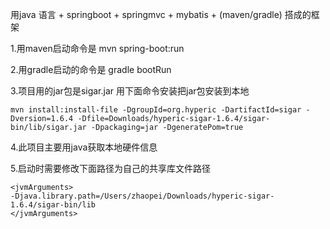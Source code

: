 用java 语言 + springboot + springmvc + mybatis + (maven/gradle) 搭成的框架

1.用maven启动命令是
	mvn spring-boot:run

2.用gradle启动的命令是
	gradle bootRun

3.项目用的jar包是sigar.jar 用下面命令安装把jar包安装到本地
```
mvn install:install-file -DgroupId=org.hyperic -DartifactId=sigar -Dversion=1.6.4 -Dfile=Downloads/hyperic-sigar-1.6.4/sigar-bin/lib/sigar.jar -Dpackaging=jar -DgeneratePom=true
```
4.此项目主要用java获取本地硬件信息

5.启动时需要修改下面路径为自己的共享库文件路径
```
<jvmArguments>
-Djava.library.path=/Users/zhaopei/Downloads/hyperic-sigar-1.6.4/sigar-bin/lib
</jvmArguments>
```
